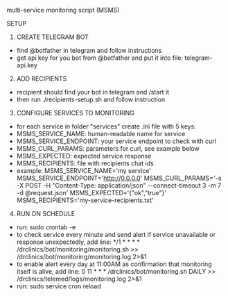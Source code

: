 multi-service monitoring script (MSMS)

SETUP

1. CREATE TELEGRAM BOT
- find @botfather in telegram and follow instructions
- get api key for you bot from @botfather and put it into file: telegram-api.key

2. ADD RECIPIENTS
- recipient should find your bot in telegram and /start it
- then run ./recipients-setup.sh and follow instruction

3. CONFIGURE SERVICES TO MONITORING
- for each service in folder "services" create .ini file with 5 keys:
 - MSMS_SERVICE_NAME: human-readable name for service
 - MSMS_SERVICE_ENDPOINT: your service endpoint to check with curl
 - MSMS_CURL_PARAMS: parameters for curl, see example below
 - MSMS_EXPECTED: expected service response
 - MSMS_RECIPIENTS: file with recipients chat ids
- example:
MSMS_SERVICE_NAME='my service'
MSMS_SERVICE_ENDPOINT='http://0.0.0.0'
MSMS_CURL_PARAMS='-s -X POST -H "Content-Type: application/json" --connect-timeout 3 -m 7 -d @request.json'
MSMS_EXPECTED='{"ok","true"}'
MSMS_RECIPIENTS='my-service-recipients.txt'

4. RUN ON SCHEDULE
- run: sudo crontab -e
- to check service every minute and send alert if service unavailable or response unexpectedly, add line:
*/1 * * * * /drclinics/bot/monitoring/monitoring.sh >> /drclinics/bot/monitoring/monitoring.log 2>&1
- to enable alert every day at 11:00AM as confirmation that monitoring itself is alive, add line:
0 11 * * * /drclinics/bot/monitoring.sh DAILY >> /drclinics/telemed/logs/monitoring.log 2>&1
- run: sudo service cron reload
